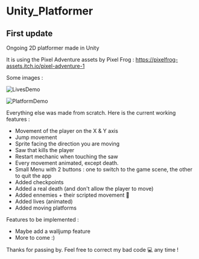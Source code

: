 # Unity_Platformer

## First update

Ongoing 2D platformer made in Unity

It is using the Pixel Adventure assets by Pixel Frog : https://pixelfrog-assets.itch.io/pixel-adventure-1

Some images :

![LivesDemo](https://user-images.githubusercontent.com/85309955/121821495-bdb8ce80-cc99-11eb-9275-a37fe6d27a34.gif)

![PlatformDemo](https://user-images.githubusercontent.com/85309955/121821499-c6110980-cc99-11eb-8384-b8427498fb97.gif)

Everything else was made from scratch.
Here is the current working features :
- Movement of the player on the X & Y axis
- Jump movement
- Sprite facing the direction you are moving
- Saw that kills the player
- Restart mechanic when touching the saw
- Every movement animated, except death.
- Small Menu with 2 buttons : one to switch to the game scene, the other to quit the app
- Added checkpoints
- Added a real death (and don't allow the player to move)
- Added ennemies + their scripted movement 🎊
- Added lives (animated)
- Added moving platforms

Features to be implemented :

- Maybe add a walljump feature
- More to come :)

Thanks for passing by. Feel free to correct my bad code 💻 any time !
